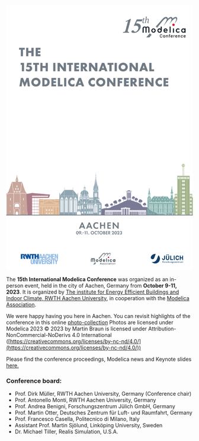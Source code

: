<img src="images/FlyerMC15.png" alt="FlyerMC15">

The **15th International Modelica Conference** was organized as an in-person event, held in the city of Aachen, Germany from **October 9-11, 2023**. It is organized by [The institute for Energy Efficient Buildings and Indoor Climate, RWTH Aachen University](https://www.ebc.eonerc.rwth-aachen.de/cms/~dmzz/E-ON-ERC-EBC/?lidx=1), in cooperation with the [Modelica Association](https://modelica.org/association).

We were happy having you here in Aachen. You can revisit highlights of the conference in this online [photo-collection](https://kunden.braun-foto.com/modelica23)
Photos are licensed under Modelica 2023 © 2023 by Martin Braun is licensed under Attribution-NonCommercial-NoDerivs 4.0 International ([https://creativecommons.org/licenses/by-nc-nd/4.0/](https://creativecommons.org/licenses/by-nc-nd/4.0/))

Please find the conference proceedings, Modelica news and Keynote slides [here.](proceedings.html)

### Conference board:

- Prof. Dirk Müller, RWTH Aachen University, Germany (Conference chair)
- Prof. Antonello Monti, RWTH Aachen University, Germany
- Prof. Andrea Benigni, Forschungszentrum Jülich GmbH, Germany
- Prof. Martin Otter, Deutsches Zentrum für Luft- und Raumfahrt, Germany
- Prof. Francesco Casella, Politecnico di Milano, Italy
- Assistant Prof. Martin Sjölund, Linköping University, Sweden
- Dr. Michael Tiller, Realis Simulation, U.S.A.

